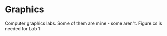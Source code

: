 # Graphics
Computer graphics labs. Some of them are mine - some aren't.
Figure.cs is needed for Lab 1
